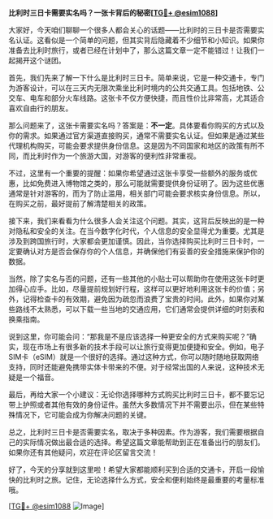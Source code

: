 **比利时三日卡需要实名吗？一张卡背后的秘密[[TG💪+ @esim1088](https://t.me/s/esim1088)]**

大家好，今天咱们聊聊一个很多人都会关心的话题——比利时的三日卡是否需要实名认证。这看似是一个简单的问题，但其实背后隐藏着不少细节和小知识。如果你准备去比利时旅行，或者已经在计划中了，那么这篇文章一定不能错过！让我们一起揭开这个谜团。

首先，我们先来了解一下什么是比利时三日卡。简单来说，它是一种交通卡，专门为游客设计，可以在三天内无限次乘坐比利时境内的公共交通工具。包括地铁、公交车、电车和部分火车线路。这张卡不仅方便快捷，而且性价比非常高，尤其适合喜欢自由行的朋友。

那么问题来了，这张卡需要实名吗？答案是：**不一定**。具体要看你购买的方式以及你的需求。如果通过官方渠道直接购买，通常不需要实名认证。但如果是通过某些代理机构购买，可能会要求提供身份信息。这是因为不同国家和地区的政策有所不同，而比利时作为一个旅游大国，对游客的便利性非常重视。

不过，这里有一个重要的提醒：如果你希望通过这张卡享受一些额外的服务或优惠，比如免费进入博物馆之类的，那么可能就需要提供身份证明了。因为这些优惠通常是针对游客的，而为了防止滥用，相关部门可能会要求核实身份信息。所以，在购买之前，最好提前了解清楚相关的政策。

接下来，我们来看看为什么很多人会关注这个问题。其实，这背后反映出的是一种对隐私和安全的关注。在当今数字化时代，个人信息的安全显得尤为重要。尤其是涉及到跨国旅行时，大家都会更加谨慎。因此，当你选择购买比利时三日卡时，一定要确认对方是否会保存你的个人信息，并确保他们有妥善的安全措施来保护你的数据。

当然，除了实名与否的问题，还有一些其他的小贴士可以帮助你在使用这张卡时更加得心应手。比如，尽量提前规划好行程，这样可以更好地利用这张卡的价值；另外，记得检查卡的有效期，避免因为疏忽而浪费了宝贵的时间。此外，如果你对某些路线不太熟悉，可以下载一些当地的交通应用，它们通常会提供详细的时刻表和换乘指南。

说到这里，你可能会问：“那我是不是应该选择一种更安全的方式来购买呢？”确实，现在市场上有很多新的技术手段可以让旅行变得更加便捷和安全。例如，电子SIM卡（eSIM）就是一个很好的选择。通过这种方式，你可以随时随地获取网络支持，同时还能避免携带实体卡带来的不便。对于经常出国的人来说，这种技术无疑是一个福音。

最后，再给大家一个小建议：无论你选择哪种方式购买比利时三日卡，都不要忘记带上护照或者其他有效的身份证件。虽然大多数情况下并不需要出示，但在某些特殊情况下，它可能会成为你解决问题的关键。

总之，比利时三日卡是否需要实名，取决于多种因素。作为游客，我们需要根据自己的实际情况做出最合适的选择。希望这篇文章能帮助到正在准备出行的朋友们。如果你还有其他疑问，欢迎在评论区留言交流！

好了，今天的分享就到这里啦！希望大家都能顺利买到合适的交通卡，开启一段愉快的比利时之旅。记住，无论选择什么方式，安全和便利始终是最重要的考量标准哦。

[[TG💪+ @esim1088](https://t.me/s/esim1088) ![Image](https://i.postimg.cc/4NQfJmqS/Snipaste-2025-05-13-00-14-12.png)]